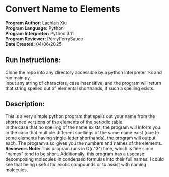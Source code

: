 # Convert Name to Elements
**Program Author:** Lachlan Xiu  
**Program Language:** Python  
**Program Interpreter:** Python 3.11  
**Program Reviewer:** PerryPerrySauce  
**Date Created:** 04/06/2025  
  
## Run Instructions:
Clone the repo into any directory accessible by a python interpreter >3 and run main.py.  
Input any string of characters, case insensitive, and the program will return that string spelled out of elemental shorthands, if such a spelling exists.  
  
## Description:
This is a very simple python program that spells out your name from the shortened versions of the elements of the periodic table.  
In the case that no spelling of the name exists, the program will inform you. In the case that multiple different spellings of the same name exist (due to some elements having single-letter shorthands), the program will output each. The program also gives you the numbers and names of the elements.  
**Reviewers Note:** This program runs in O(n^3^) time, which is fine since "names" tend to be short. Additionally, this program has a usecase: decomposing molecules in condensed formulas into their full names. I could see that being useful for exotic compounds or to assist with naming molecules.   